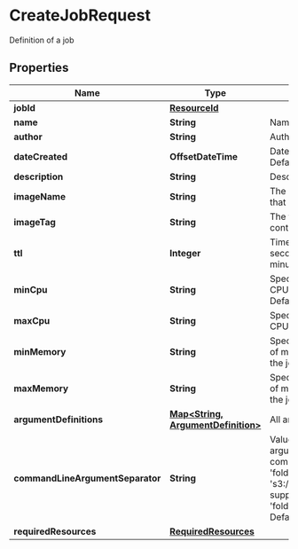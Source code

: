 

# CreateJobRequest

Definition of a job

## Properties

| Name | Type | Description | Notes |
|------------ | ------------- | ------------- | -------------|
|**jobId** | [**ResourceId**](ResourceId.md) |  |  |
|**name** | **String** | Name of the job |  |
|**author** | **String** | Author of the job |  [optional] |
|**dateCreated** | **OffsetDateTime** | Date when job was created. Defaults to now. |  [optional] |
|**description** | **String** | Description of this job |  |
|**imageName** | **String** | The name of the Docker image that contains this job |  |
|**imageTag** | **String** | The tag of the Docker image that contains this job |  |
|**ttl** | **Integer** | Time To Live of the job run in seconds  Defaults to 5 minutes(300) |  [optional] |
|**minCpu** | **String** | Specifies minimum number of CPUs to be allocated for the job  Default to 2 |  [optional] |
|**maxCpu** | **String** | Specifies maximum number of CPUs to be allocated for the job |  [optional] |
|**minMemory** | **String** | Specifies the minimum amount of memory to be allocated for the job |  [optional] |
|**maxMemory** | **String** | Specifies the maximum amount of memory to be allocated for the job |  [optional] |
|**argumentDefinitions** | [**Map&lt;String, ArgumentDefinition&gt;**](ArgumentDefinition.md) | All arguments for this job to run |  |
|**commandLineArgumentSeparator** | **String** | Value to separate command line arguments  e.g : If a job has a command line argument named &#39;folder&#39; and the runtime value is &#39;s3://path&#39; then this  would be supplied to the command as &#39;folder{separatorValue}s3://path&#39;  Default to a space |  [optional] |
|**requiredResources** | [**RequiredResources**](RequiredResources.md) |  |  [optional] |



